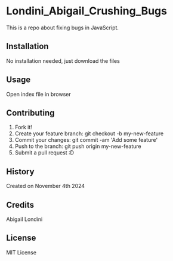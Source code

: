 # Londini_Abigail_Crushing_Bugs
This is a repo about fixing bugs in JavaScript.

## Installation
No installation needed, just download the files

## Usage
Open index file in browser

## Contributing
1. Fork it!
2. Create your feature branch: git checkout -b my-new-feature
3. Commit your changes: git commit -am 'Add some feature'
4. Push to the branch: git push origin my-new-feature
5. Submit a pull request :D

## History
Created on November 4th 2024

## Credits
Abigail Londini

## License
MIT License